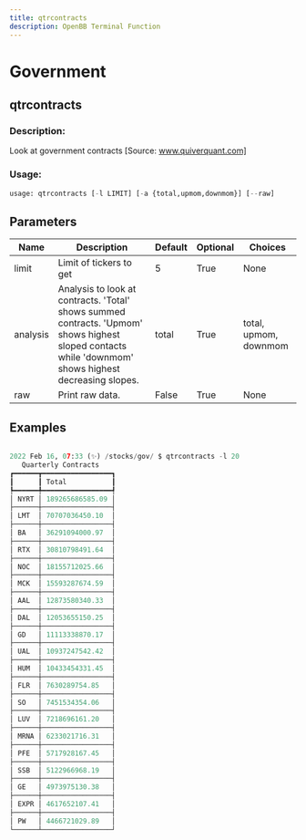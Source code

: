 ```yaml
---
title: qtrcontracts
description: OpenBB Terminal Function
---
```


# Government

## qtrcontracts

### Description: 

Look at government contracts [Source: www.quiverquant.com]

### Usage: 
```python
usage: qtrcontracts [-l LIMIT] [-a {total,upmom,downmom}] [--raw]
```

## Parameters

| Name | Description | Default | Optional | Choices |
| ---- | ----------- | ------- | -------- | ------- |
| limit | Limit of tickers to get | 5 | True | None |
| analysis | Analysis to look at contracts. 'Total' shows summed contracts. 'Upmom' shows highest sloped contacts while 'downmom' shows highest decreasing slopes. | total | True | total, upmom, downmom |
| raw | Print raw data. | False | True | None |


## Examples

```python

2022 Feb 16, 07:33 (✨) /stocks/gov/ $ qtrcontracts -l 20
   Quarterly Contracts
┏━━━━━━┳━━━━━━━━━━━━━━━━━┓
┃      ┃ Total           ┃
┡━━━━━━╇━━━━━━━━━━━━━━━━━┩
│ NYRT │ 189265686585.09 │
├──────┼─────────────────┤
│ LMT  │ 70707036450.10  │
├──────┼─────────────────┤
│ BA   │ 36291094000.97  │
├──────┼─────────────────┤
│ RTX  │ 30810798491.64  │
├──────┼─────────────────┤
│ NOC  │ 18155712025.66  │
├──────┼─────────────────┤
│ MCK  │ 15593287674.59  │
├──────┼─────────────────┤
│ AAL  │ 12873580340.33  │
├──────┼─────────────────┤
│ DAL  │ 12053655150.25  │
├──────┼─────────────────┤
│ GD   │ 11113338870.17  │
├──────┼─────────────────┤
│ UAL  │ 10937247542.42  │
├──────┼─────────────────┤
│ HUM  │ 10433454331.45  │
├──────┼─────────────────┤
│ FLR  │ 7630289754.85   │
├──────┼─────────────────┤
│ SO   │ 7451534354.06   │
├──────┼─────────────────┤
│ LUV  │ 7218696161.20   │
├──────┼─────────────────┤
│ MRNA │ 6233021716.31   │
├──────┼─────────────────┤
│ PFE  │ 5717928167.45   │
├──────┼─────────────────┤
│ SSB  │ 5122966968.19   │
├──────┼─────────────────┤
│ GE   │ 4973975130.38   │
├──────┼─────────────────┤
│ EXPR │ 4617652107.41   │
├──────┼─────────────────┤
│ PW   │ 4466721029.89   │
└──────┴─────────────────┘

```

